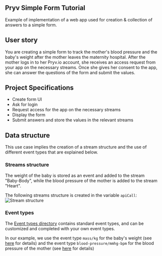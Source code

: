 ## Pryv Simple Form Tutorial 

Example of implementation of a web app used for creation & collection of answers to a simple form.

## User story

You are creating a simple form to track the mother's blood pressure and the baby's weight after the mother leaves the maternity hospital.
After the mother logs in to her Pryv.io account, she receives an access request from your app on the necessary streams.
Once she gives her consent to the app, she can answer the questions of the form and submit the values.

## Project Specifications

- Create form UI
- Ask for login
- Request access for the app on the necessary streams 
- Display the form
- Submit answers and store the values in the relevant streams

## Data structure

This use case implies the creation of a stream structure and the use of different event types that are explained below.

### Streams structure

The weight of the baby is stored as an event and added to the stream "Baby-Body", while the blood pressure of the mother is added to the stream "Heart".

The following streams structure is created in the variable `apiCall`:
![Stream structure](/assets/Use_case_form_collection.png) 

### Event types

The [Event types directory](https://api.pryv.com/event-types/) contains standard event types, and can be customized and completed with your own event types.

In our example, we use the event type `mass/kg` for the baby's weight (see [here](https://api.pryv.com/event-types/#mass) for details) and the event type `blood-pressure/mmhg-bpm` for the blood pressure of the mother (see [here](https://api.pryv.com/event-types/#blood-pressure) for details) 